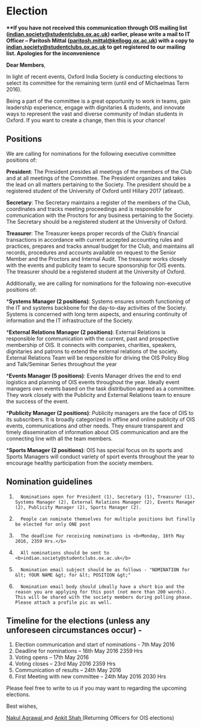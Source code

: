 # Election

<b>**If you have not received this communication through OIS mailing list (indian.society@studentclubs.ox.ac.uk) earlier, please write a mail to IT Officer – Paritosh Mittal (paritosh.mittal@kellogg.ox.ac.uk) with a copy to indian.society@studentclubs.ox.ac.uk to get registered to our mailing list. Apologies for the inconvenience </b>



<b>Dear Members</b>, 

In light of recent events, Oxford India Society is conducting elections to select its committee for the remaining term (until end of Michaelmas Term 2016). 

Being a part of the committee is a great opportunity to work in teams, gain leadership experience, engage with dignitaries & students, and innovate ways to represent the vast and diverse community of Indian students in Oxford. If you want to create a change, then this is your chance!

<h2>Positions </h2>


We are calling for nominations for the following executive committee positions of: 

 <b>President</b>: The President presides all meetings of the members of the Club and at all meetings of the Committee. The President organizes and takes the lead on all matters pertaining to the Society. The president should be a registered student of the University of Oxford until Hillary 2017 (atleast). 

<b>Secretary</b>:  The Secretary maintains a register of the members of the Club, coordinates and tracks meeting proceedings and is responsible for communication with the Proctors for any business pertaining to the Society. The Secretary should be a registered student at the University of Oxford.

<b>Treasurer</b>: The Treasurer keeps proper records of the Club’s financial transactions in accordance with current accepted accounting rules and practices, prepares and tracks annual budget for the Club, and maintains all records, procedures and accounts available on request to the Senior Member and the Proctors and Internal Audit. The treasurer works closely with the events and publicity team to secure sponsorship for OIS events. The treasurer should be a registered student at the University of Oxford.

 

Additionally, we are calling for nominations for the following non-executive positions of:

*<b>Systems Manager (2 positions)</b>: Systems ensures smooth functioning of the IT and systems backbone for the day-to-day activities of the Society. Systems is concerned with long term aspects, and ensuring continuity of information and the IT infrastructure of the Society. 

*<b>External Relations Manager (2 positions)</b>: External Relations is responsible for communication with the current, past and prospective membership of OIS. It connects with companies, charities, speakers, dignitaries and patrons to extend the external relations of the society. External Relations Team will be responsible for driving the OIS Policy Blog and Talk/Seminar Series throughout the year

*<b>Events Manager (5 positions)</b>: Events Manager drives the end to end logistics and planning of OIS events throughout the year. Ideally event managers own events based on the task distribution agreed as a committee. They work closely with the Publicity and External Relations team to ensure the success of the event.

*<b>Publicity Manager (2 positions)</b>: Publicity managers are the face of OIS to its subscribers. It is broadly categorized in offline and online publicity of OIS events, communications and other needs. They ensure transparent and timely dissemination of information about OIS communication and are the connecting line with all the team members.

*<b>Sports Manager (2 positions)</b>: OIS has special focus on its sports and Sports Managers will conduct variety of sport events throughout the year to encourage healthy participation from the society members.

<h2>Nomination guidelines</h2>

   
1.       Nominations open for President (1), Secretary (1), Treasurer (1), Systems Manager (2), External Relations Manager (2), Events Manager (2), Publicity Manager (2), Sports Manager (2).
2.       People can nominate themselves for multiple positions but finally be elected for only ONE post
3.       The deadline for receiving nominations is <b>Monday, 16th May 2016, 2359 Hrs.</b>
4.       All nominations should be sent to <b>indian.society@studentclubs.ox.ac.uk</b>
5.       Nomination email subject should be as follows - "NOMINATION for &lt; YOUR NAME &gt; for &lt; POSITION &gt;"
6.       Nomination email body should ideally have a short bio and the reason you are applying for this post (not more than 200 words). This will be shared with the society members during polling phase. Please attach a profile pic as well.

 

<h2>Timeline for the elections (unless any unforeseen circumstances occur) - </h2>

 1. Election communication and start of nominations  - 7th May 2016 
 2. Deadline for nominations – 16th May 2016 2359 Hrs
 3. Voting opens – 17th May 2016
 4. Voting closes – 23rd May 2016 2359 Hrs
 5. Communication of results – 24th May 2016
 6. First Meeting with new committee – 24th May 2016 2030 Hrs
    

Please feel free to write to us if you may want to regarding the upcoming elections. 

Best wishes,

<a href = "mailto:treasurer@oxfordindiasociety.org.uk">Nakul Agrawal </a> and <a href ="mailto:president@oxfordindiasociety.org.uk"> Ankit Shah </a> (Returning Officers for OIS elections)
